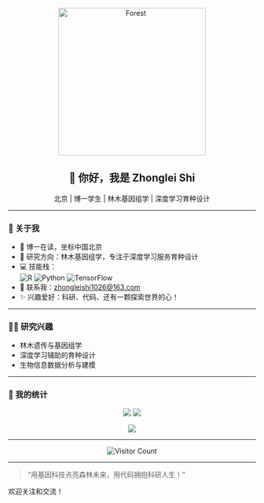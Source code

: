 <p align="center">
  <img src="https://raw.githubusercontent.com/zhongleishi/zhongleishi/main/assets/forest.jpg" width="300" alt="Forest" />
</p>

<h2 align="center">👋 你好，我是 Zhonglei Shi</h2>
<p align="center">北京 | 博一学生 | 林木基因组学 | 深度学习育种设计</p>

---

### 🧬 关于我

- 🌱 博一在读，坐标中国北京
- 🧬 研究方向：林木基因组学，专注于深度学习服务育种设计
- 💻 技能栈：  
  <img src="https://img.shields.io/badge/-R-276DC3?style=flat-square&logo=R&logoColor=white" alt="R" />
  <img src="https://img.shields.io/badge/-Python-3776AB?style=flat-square&logo=python&logoColor=white" alt="Python" />
  <img src="https://img.shields.io/badge/-TensorFlow-FF6F00?style=flat-square&logo=tensorflow&logoColor=white" alt="TensorFlow" />
- 📧 联系我：zhongleishi1026@163.com
- ✨ 兴趣爱好：科研、代码、还有一颗探索世界的心！

---

### 🧑‍🔬 研究兴趣

- 林木遗传与基因组学
- 深度学习辅助的育种设计
- 生物信息数据分析与建模

---

### 🚀 我的统计

<p align="center">
  <img src="https://github-readme-stats.vercel.app/api?username=zhongleishi&show_icons=true&theme=tokyonight"/>
  <img src="https://github-readme-streak-stats.herokuapp.com/?user=zhongleishi&theme=tokyonight" />
</p>
<p align="center">
  <img src="https://github-readme-activity-graph.cyclic.app/graph?username=zhongleishi&theme=tokyo-night" />
</p>

---

<p align="center">
  <img src="https://komarev.com/ghpvc/?username=zhongleishi&style=flat-square&color=blue" alt="Visitor Count"/>
</p>

---

> “用基因科技点亮森林未来，用代码拥抱科研人生！”  

欢迎关注和交流！
